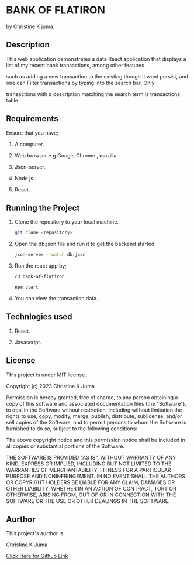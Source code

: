 # BANK OF FLATIRON

  by Christine K juma.

  ## Description

This web application demonstrates a data React application that displays a list of my recent bank transactions, among other features 

such as adding a new transaction to the existing though it wont persist, and one can Filter transactions by typing into the search bar. Only 

transactions with a description matching the search term is transactions table.


  ## Requirements

Ensure that you have;

1. A computer. 

2. Web browser e.g Google Chrome , mozilla. 

3. Json-server.

4. Node js.

5. React.


  ## Running the Project

1. Clone the repository to your local machine. 

   ```bash
   git clone <repository>
   ``` 

2. Open the db.json file and run it to get the backend started. 

    ```bash 
    json-server --watch db.json
    ```

3. Run the react app by;

    ```bash
    cd bank-of-flatiron
    ```

    ```bash
    npm start
    ```
   

4. You can view the transaction data.


 ## Technlogies used

 1. React.

 2. Javascript.


 ## License

This project is under MIT license.

Copyright (c) 2023 Christine K Juma

Permission is hereby granted, free of charge, to any person obtaining a copy
of this software and associated documentation files (the "Software"), to deal
in the Software without restriction, including without limitation the rights
to use, copy, modify, merge, publish, distribute, sublicense, and/or sell
copies of the Software, and to permit persons to whom the Software is
furnished to do so, subject to the following conditions:

The above copyright notice and this permission notice shall be included in all
copies or substantial portions of the Software.

THE SOFTWARE IS PROVIDED "AS IS", WITHOUT WARRANTY OF ANY KIND, EXPRESS OR
IMPLIED, INCLUDING BUT NOT LIMITED TO THE WARRANTIES OF MERCHANTABILITY,
FITNESS FOR A PARTICULAR PURPOSE AND NONINFRINGEMENT. IN NO EVENT SHALL THE
AUTHORS OR COPYRIGHT HOLDERS BE LIABLE FOR ANY CLAIM, DAMAGES OR OTHER
LIABILITY, WHETHER IN AN ACTION OF CONTRACT, TORT OR OTHERWISE, ARISING FROM,
OUT OF OR IN CONNECTION WITH THE SOFTWARE OR THE USE OR OTHER DEALINGS IN THE
SOFTWARE.


  ## Aurthor

  This project's aurthor is;

  Christine K Juma

[Click Here for Github Link](https://github.com/christine-M9)
